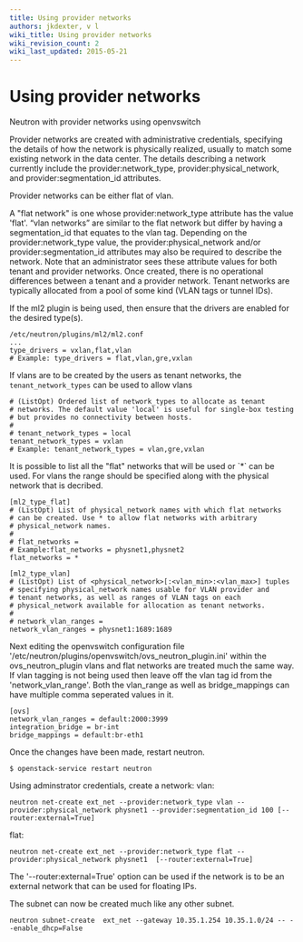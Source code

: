 ```yaml
---
title: Using provider networks
authors: jkdexter, v l
wiki_title: Using provider networks
wiki_revision_count: 2
wiki_last_updated: 2015-05-21
---
```


# Using provider networks

Neutron with provider networks using openvswitch

Provider networks are created with administrative credentials, specifying the details of how the network is physically realized, usually to match some existing network in the data center. The details describing a network currently include the provider:network_type, provider:physical_network, and provider:segmentation_id attributes.

Provider networks can be either flat of vlan.

A "flat network" is one whose provider:network_type attribute has the value 'flat'. “vlan networks” are similar to the flat network but differ by having a segmentation_id that equates to the vlan tag. Depending on the provider:network_type value, the provider:physical_network and/or provider:segmentation_id attributes may also be required to describe the network. Note that an administrator sees these attribute values for both tenant and provider networks. Once created, there is no operational differences between a tenant and a provider network. Tenant networks are typically allocated from a pool of some kind (VLAN tags or tunnel IDs).

If the ml2 plugin is being used, then ensure that the drivers are enabled for the desired type(s).

    /etc/neutron/plugins/ml2/ml2.conf
    ...
    type_drivers = vxlan,flat,vlan
    # Example: type_drivers = flat,vlan,gre,vxlan

If vlans are to be created by the users as tenant networks, the `tenant_network_types` can be used to allow vlans

    # (ListOpt) Ordered list of network_types to allocate as tenant
    # networks. The default value 'local' is useful for single-box testing
    # but provides no connectivity between hosts.
    #
    # tenant_network_types = local
    tenant_network_types = vxlan
    # Example: tenant_network_types = vlan,gre,vxlan

It is possible to list all the "flat" networks that will be used or \`\*\` can be used. For vlans the range should be specified along with the physical network that is decribed.

    [ml2_type_flat]
    # (ListOpt) List of physical_network names with which flat networks
    # can be created. Use * to allow flat networks with arbitrary
    # physical_network names.
    #
    # flat_networks =
    # Example:flat_networks = physnet1,physnet2
    flat_networks = *

    [ml2_type_vlan]
    # (ListOpt) List of <physical_network>[:<vlan_min>:<vlan_max>] tuples
    # specifying physical_network names usable for VLAN provider and
    # tenant networks, as well as ranges of VLAN tags on each
    # physical_network available for allocation as tenant networks.
    #
    # network_vlan_ranges =
    network_vlan_ranges = physnet1:1689:1689

Next editing the openvswitch configuration file '/etc/neutron/plugins/openvswitch/ovs_neutron_plugin.ini' within the ovs_neutron_plugin vlans and flat networks are treated much the same way. If vlan tagging is not being used then leave off the vlan tag id from the 'network_vlan_range'. Both the vlan_range as well as bridge_mappings can have multiple comma seperated values in it.

    [ovs]
    network_vlan_ranges = default:2000:3999
    integration_bridge = br-int
    bridge_mappings = default:br-eth1

Once the changes have been made, restart neutron.

    $ openstack-service restart neutron

Using adminstrator credentials, create a network: vlan:

    neutron net-create ext_net --provider:network_type vlan --provider:physical_network physnet1 --provider:segmentation_id 100 [--router:external=True]

flat:

    neutron net-create ext_net --provider:network_type flat --provider:physical_network physnet1  [--router:external=True]

The '--router:external=True' option can be used if the network is to be an external network that can be used for floating IPs.

The subnet can now be created much like any other subnet.

    neutron subnet-create  ext_net --gateway 10.35.1.254 10.35.1.0/24 -- --enable_dhcp=False

